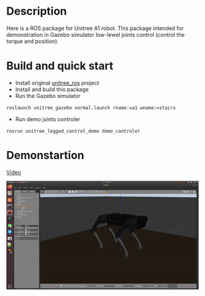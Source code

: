 # Description

Here is a ROS package for Unitree A1 robot. This package intended for demonstration in Gazebo simulator low-lewel joints control (control the torque and position).

# Build and quick start
 + Install original [unitree_ros](https://github.com/unitreerobotics/unitree_ros) project
 + Install and build this package
 + Run the Gazebo simulator
 ```
 roslaunch unitree_gazebo normal.launch rname:=a1 wname:=stairs
 ```
 + Run demo joints controler
 ```
 rosrun unitree_legged_control_demo demo_controler 
 ```
 # Demonstartion
 [Video](https://youtu.be/XWjoJwxsewI)
 
 ![demo](https://github.com/Gleboss1/unitree_legged_control_demo/blob/main/demo.gif)
 
 
